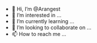 - 👋 Hi, I’m @Arangest
- 👀 I’m interested in ...
- 🌱 I’m currently learning ...
- 💞️ I’m looking to collaborate on ...
- 📫 How to reach me ...

<!---
Arangest/Arangest is a ✨ special ✨ repository because its `README.md` (this file) appears on your GitHub profile.
You can click the Preview link to take a look at your changes.
--->
